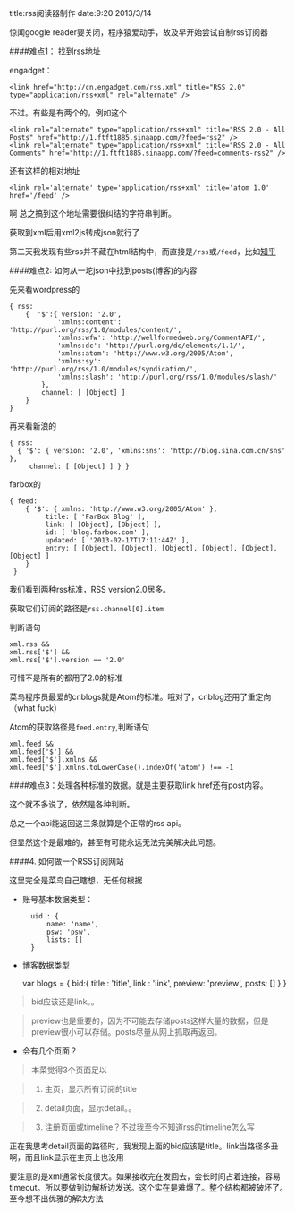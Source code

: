 title:rss阅读器制作
date:9:20 2013/3/14

惊闻google reader要关闭，程序猿爱动手，故及早开始尝试自制rss订阅器

####难点1： 找到rss地址

engadget：

	<link href="http://cn.engadget.com/rss.xml" title="RSS 2.0" type="application/rss+xml" rel="alternate" />

不过。有些是有两个的，例如这个

	<link rel="alternate" type="application/rss+xml" title="RSS 2.0 - All Posts" href="http://1.ftft1885.sinaapp.com/?feed=rss2" />
	<link rel="alternate" type="application/rss+xml" title="RSS 2.0 - All Comments" href="http://1.ftft1885.sinaapp.com/?feed=comments-rss2" />

还有这样的相对地址

	<link rel='alternate' type='application/rss+xml' title='atom 1.0' href='/feed' />

啊 总之搞到这个地址需要很纠结的字符串判断。

获取到xml后用xml2js转成json就行了

第二天我发现有些rss并不藏在html结构中，而直接是`/rss`或`/feed`，比如[知乎](http://zhihu.com)

####难点2: 如何从一坨json中找到posts(博客)的内容

先来看wordpress的

	{ rss:
		{  '$':{ version: '2.0',
				'xmlns:content': 'http://purl.org/rss/1.0/modules/content/',
				'xmlns:wfw': 'http://wellformedweb.org/CommentAPI/',
				'xmlns:dc': 'http://purl.org/dc/elements/1.1/',
				'xmlns:atom': 'http://www.w3.org/2005/Atom',
				'xmlns:sy': 'http://purl.org/rss/1.0/modules/syndication/',
				'xmlns:slash': 'http://purl.org/rss/1.0/modules/slash/' 
			},
			channel: [ [Object] ]
		}
	}

再来看新浪的

	{ rss:
 	  { '$': { version: '2.0', 'xmlns:sns': 'http://blog.sina.com.cn/sns' },
	     channel: [ [Object] ] } }


farbox的

	{ feed:
   		{ '$': { xmlns: 'http://www.w3.org/2005/Atom' },
		     title: [ 'FarBox Blog' ],
		     link: [ [Object], [Object] ],
		     id: [ 'blog.farbox.com' ],
		     updated: [ '2013-02-17T17:11:44Z' ],
		     entry: [ [Object], [Object], [Object], [Object], [Object], [Object] ] 
		}
	 }

我们看到两种rss标准，RSS version2.0居多。

获取它们订阅的路径是`rss.channel[0].item`

判断语句

	xml.rss && 
	xml.rss['$'] && 
	xml.rss['$'].version == '2.0'

可惜不是所有的都用了2.0的标准

菜鸟程序员最爱的cnblogs就是Atom的标准。哦对了，cnblog还用了重定向（what fuck）

Atom的获取路径是`feed.entry`,判断语句

	xml.feed && 
	xml.feed['$'] &&
	xml.feed['$'].xmlns &&
	xml.feed['$'].xmlns.toLowerCase().indexOf('atom') !== -1

####难点3：处理各种标准的数据。就是主要获取link href还有post内容。

这个就不多说了，依然是各种判断。

总之一个api能返回这三条就算是个正常的rss api。

但显然这个是最难的，甚至有可能永远无法完美解决此问题。

####4. 如何做一个RSS订阅网站

这里完全是菜鸟自己瞎想，无任何根据

+ 账号基本数据类型：
	
		uid : {
			name: 'name',
			psw: 'psw',
			lists: []
		}

+ 博客数据类型

	var blogs = {
		bid:{
			title : 'title',
			link : 'link',
			preview: 'preview',
			posts: []
		}
	}
	
 >bid应该还是link。。

 >preview也是重要的，因为不可能去存储posts这样大量的数据，但是preview很小可以存储。posts尽量从网上抓取再返回。

+ 会有几个页面？

 >本菜觉得3个页面足以

 >1. 主页，显示所有订阅的title

 >2. detail页面，显示detail。。

 >3. 注册页面或timeline？不过我至今不知道rss的timeline怎么写

正在我思考detail页面的路径时，我发现上面的bid应该是title。link当路径多丑啊，而且link显示在主页上也没用

要注意的是xml通常长度很大。如果接收完在发回去，会长时间占着连接，容易timeout。所以要做到边解析边发送。这个实在是难爆了。整个结构都被破坏了。至今想不出优雅的解决方法



